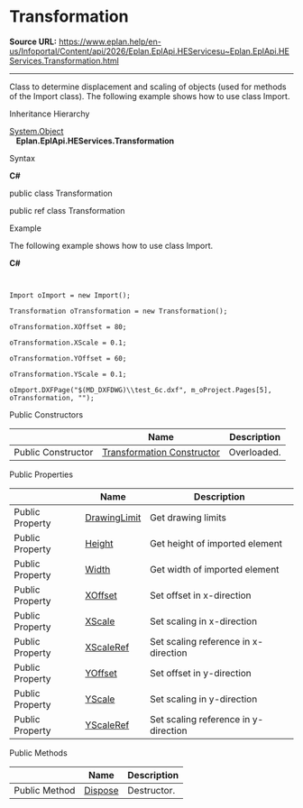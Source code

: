 # Transformation

**Source URL:** https://www.eplan.help/en-us/Infoportal/Content/api/2026/Eplan.EplApi.HEServicesu~Eplan.EplApi.HEServices.Transformation.html

---

Class to determine displacement and scaling of objects (used for methods of the Import class). The following example shows how to use class Import.

Inheritance Hierarchy

[System.Object](#)  
   **Eplan.EplApi.HEServices.Transformation**

Syntax

**C#**



public class Transformation

public ref class Transformation


Example

The following example shows how to use class Import.

**C#**

```


Import oImport = new Import();

Transformation oTransformation = new Transformation();

oTransformation.XOffset = 80;

oTransformation.XScale = 0.1;

oTransformation.YOffset = 60;

oTransformation.YScale = 0.1;

oImport.DXFPage("$(MD_DXFDWG)\\test_6c.dxf", m_oProject.Pages[5], oTransformation, "");

```

Public Constructors

|  | Name | Description |
| --- | --- | --- |
| Public Constructor | [Transformation Constructor](Eplan.EplApi.HEServicesu~Eplan.EplApi.HEServices.Transformation~_ctor.html) | Overloaded. |



Public Properties

|  | Name | Description |
| --- | --- | --- |
| Public Property | [DrawingLimit](Eplan.EplApi.HEServicesu~Eplan.EplApi.HEServices.Transformation~DrawingLimit.html) | Get drawing limits |
| Public Property | [Height](Eplan.EplApi.HEServicesu~Eplan.EplApi.HEServices.Transformation~Height.html) | Get height of imported element |
| Public Property | [Width](Eplan.EplApi.HEServicesu~Eplan.EplApi.HEServices.Transformation~Width.html) | Get width of imported element |
| Public Property | [XOffset](Eplan.EplApi.HEServicesu~Eplan.EplApi.HEServices.Transformation~XOffset.html) | Set offset in x-direction |
| Public Property | [XScale](Eplan.EplApi.HEServicesu~Eplan.EplApi.HEServices.Transformation~XScale.html) | Set scaling in x-direction |
| Public Property | [XScaleRef](Eplan.EplApi.HEServicesu~Eplan.EplApi.HEServices.Transformation~XScaleRef.html) | Set scaling reference in x-direction |
| Public Property | [YOffset](Eplan.EplApi.HEServicesu~Eplan.EplApi.HEServices.Transformation~YOffset.html) | Set offset in y-direction |
| Public Property | [YScale](Eplan.EplApi.HEServicesu~Eplan.EplApi.HEServices.Transformation~YScale.html) | Set scaling in y-direction |
| Public Property | [YScaleRef](Eplan.EplApi.HEServicesu~Eplan.EplApi.HEServices.Transformation~YScaleRef.html) | Set scaling reference in y-direction |



Public Methods

|  | Name | Description |
| --- | --- | --- |
| Public Method | [Dispose](Eplan.EplApi.HEServicesu~Eplan.EplApi.HEServices.Transformation~Dispose().html) | Destructor. |


